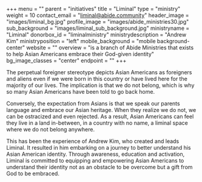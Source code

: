 +++
menu = ""
parent = "initiatives"
title = "Liminal"
type = "ministry"
weight = 10
contact_email = "liminal@abide.community"
header_image = "images/liminal_bg.jpg"
profile_image = "images/abide_ministries30.jpg"
sub_background = "images/liminal_sub_background.jpg"
ministryname = "Liminal"
donorbox_id = "liminalministry"
ministrydescription = "Andrew Kim"
ministryposition = "left"
mobile_background = "mobile background-center"
website = ""
overview = "is a branch of Abide Ministries that exists to help Asian Americans embrace their God-given identity"
bg_image_classes = "center"
endpoint = ""
+++

The perpetual foreigner stereotype depicts Asian Americans as foreigners and aliens even if we were born in this country or have lived here for the majority of our lives. The implication is that we do not belong, which is why so many Asian Americans have been told to go back home.

Conversely, the expectation from Asians is that we speak our parents language and embrace our Asian heritage. When they realize we do not, we can be ostracized and even rejected. As a result, Asian Americans can feel they live in a land in-between, in a country with no name, a liminal space where we do not belong anywhere.

This has been the experience of Andrew Kim, who created and leads Liminal. It resulted in him embarking on a journey to better understand his Asian American identity. Through awareness, education and activation, Liminal is committed to equipping and empowering Asian Americans to understand their identity not as an obstacle to be overcome but a gift from God to be embraced.